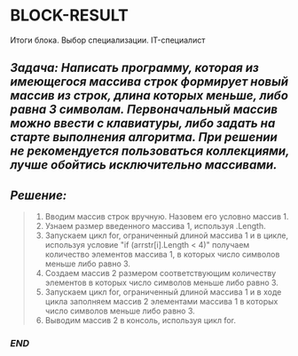 # BLOCK-RESULT
Итоги блока. Выбор специализации. IT-специалист

## ***Задача: Написать программу, которая из имеющегося массива строк формирует новый массив из строк, длина которых меньше, либо равна 3 символам. Первоначальный массив можно ввести с клавиатуры, либо задать на старте выполнения алгоритма. При решении не рекомендуется пользоваться коллекциями, лучше обойтись исключительно массивами.***

## *Решение:*
>1. Вводим массив строк вручную. Назовем его условно массив 1.
>1. Узнаем размер введенного массива 1, используя .Length.
>1. Запускаем цикл for, ограниченный длиной массива 1 и в цикле, используя условие "if (arrstr[i].Length < 4)" получаем количество элементов массива 1, в которых число символов меньше либо равно 3.
>2. Создаем массив 2 размером соответствующим количеству элементов в которых число символов меньше либо равно 3.
>3. Запускаем цикл for,  ограниченный длиной массива 1 и в ходе цикла заполняем массив 2 элементами массива 1 в которых число символов меньше либо равно 3.
>4. Выводим массив 2 в консоль, используя цикл for.
### *END*
